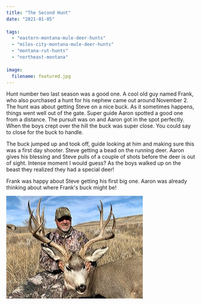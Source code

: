 ```yaml
---
title: "The Second Hunt"
date: "2021-01-05"

tags:
  - "eastern-montana-mule-deer-hunts"
  - "miles-city-montana-mule-deer-hunts"
  - "montana-rut-hunts"
  - "northeast-montana"

image:
  filename: featured.jpg
---
```


Hunt number two last season was a good one. A cool old guy named Frank, who also purchased a hunt for his nephew came out around November 2. The hunt was about getting Steve on a nice buck. As it sometimes happens, things went well out of the gate. Super guide Aaron spotted a good one from a distance. The pursuit was on and Aaron got in the spot perfectly. When the boys crept over the hill the buck was super close. You could say to close for the buck to handle.

The buck jumped up and took off, guide looking at him and making sure this was a first day shooter. Steve getting a bead on the running deer. Aaron gives his blessing and Steve pulls of a couple of shots before the deer is out of sight. Intense moment I would guess? As the boys walked up on the beast they realized they had a special deer!

Frank was happy about Steve getting his first big one. Aaron was already thinking about where Frank's buck might be!

![The Second Hunt](The-Second-Hunt-1.jpg)

